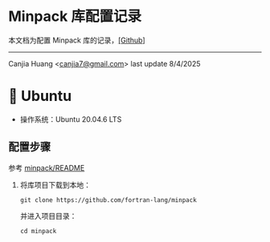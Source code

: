 # Minpack 库配置记录

本文档为配置 Minpack 库的记录，[[Github]](https://github.com/fortran-lang/minpack)

---

Canjia Huang <<canjia7@gmail.com>> last update 8/4/2025

# :penguin: Ubuntu

- 操作系统：Ubuntu 20.04.6 LTS

## 配置步骤

参考 [minpack/README](https://github.com/fortran-lang/minpack/blob/main/README.md)

1. 将库项目下载到本地：

    ```
    git clone https://github.com/fortran-lang/minpack
    ```

    并进入项目目录：

    ```
    cd minpack
    ```